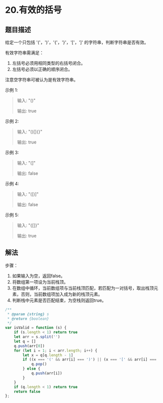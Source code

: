 # 20.有效的括号

## 题目描述

给定一个只包括 '('，')'，'{'，'}'，'['，']' 的字符串，判断字符串是否有效。

有效字符串需满足：

1. 左括号必须用相同类型的右括号闭合。
2. 左括号必须以正确的顺序闭合。

注意空字符串可被认为是有效字符串。

示例 1:

> 输入: "()"
> 
> 输出: true

示例 2:

> 输入: "()[]{}"
> 
> 输出: true

示例 3:

> 输入: "(]"
> 
> 输出: false

示例 4:

> 输入: "([)]"
> 
> 输出: false

示例 5:

> 输入: "{[]}"
> 
> 输出: true

## 解法

步骤：
1. 如果输入为空，返回false。
2. 将数组第一项设为当前栈顶。
3. 在数组中循环，当前数组项与当前栈顶匹配，若匹配为一对括号，取出栈顶元素，否则，当前数组项加入成为新的栈顶元素。
4. 判断栈中元素是否匹配结束，为空栈则返回true。
```javascript
/**
 * @param {string} s
 * @return {boolean}
 */
var isValid = function (s) {
    if (s.length < 1) return true
    let arr = s.split('')
    let q = []
    q.push(arr[0])
    for (let i = 1; i < arr.length; i++) {
        let x = q[q.length - 1]
        if ((x === '(' && arr[i] === ')') || (x === '[' && arr[i] === ']') || (x === '{' && arr[i] === '}')) {
            q.pop()
        } else {
            q.push(arr[i])
        }
    }
    if (q.length < 1) return true
    return false
};
```